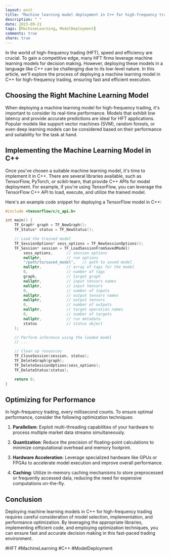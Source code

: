 ```yaml
---
layout: post
title: "Machine learning model deployment in C++ for high-frequency trading"
description: " "
date: 2023-09-21
tags: [MachineLearning, ModelDeployment]
comments: true
share: true
---
```


In the world of high-frequency trading (HFT), speed and efficiency are crucial. To gain a competitive edge, many HFT firms leverage machine learning models for decision making. However, deploying these models in a language like C++ can be challenging due to its low-level nature. In this article, we'll explore the process of deploying a machine learning model in C++ for high-frequency trading, ensuring fast and efficient execution.

## Choosing the Right Machine Learning Model

When deploying a machine learning model for high-frequency trading, it's important to consider its real-time performance. Models that exhibit low latency and provide accurate predictions are ideal for HFT applications. Popular models like support vector machines (SVM), random forests, or even deep learning models can be considered based on their performance and suitability for the task at hand.

## Implementing the Machine Learning Model in C++

Once you've chosen a suitable machine learning model, it's time to implement it in C++. There are several libraries available, such as TensorFlow, PyTorch, or scikit-learn, that provide C++ APIs for model deployment. For example, if you're using TensorFlow, you can leverage the TensorFlow C++ API to load, execute, and utilize the trained model.

Here's an example code snippet for deploying a TensorFlow model in C++:

```cpp
#include <tensorflow/c/c_api.h>

int main() {
    TF_Graph* graph = TF_NewGraph();
    TF_Status* status = TF_NewStatus();

    // Load the trained model
    TF_SessionOptions* sess_options = TF_NewSessionOptions();
    TF_Session* session = TF_LoadSessionFromSavedModel(
        sess_options,      // session options
        nullptr,           // run options
        "/path/to/saved_model",   // path to saved model
        nullptr,           // array of tags for the model
        0,                 // number of tags
        graph,             // target graph
        nullptr,           // input tensors names
        nullptr,           // input tensors
        0,                 // number of inputs
        nullptr,           // output tensors names
        nullptr,           // output tensors
        0,                 // number of outputs
        nullptr,           // target operation names
        0,                 // number of targets
        nullptr,           // run metadata
        status             // status object
    );

    // Perform inference using the loaded model
    // ...

    // Clean up resources
    TF_CloseSession(session, status);
    TF_DeleteGraph(graph);
    TF_DeleteSessionOptions(sess_options);
    TF_DeleteStatus(status);

    return 0;
}
```

## Optimizing for Performance

In high-frequency trading, every millisecond counts. To ensure optimal performance, consider the following optimization techniques:

1. **Parallelism**: Exploit multi-threading capabilities of your hardware to process multiple market data streams simultaneously.

2. **Quantization**: Reduce the precision of floating-point calculations to minimize computational overhead and memory footprint.

3. **Hardware Acceleration**: Leverage specialized hardware like GPUs or FPGAs to accelerate model execution and improve overall performance.

4. **Caching**: Utilize in-memory caching mechanisms to store preprocessed or frequently accessed data, reducing the need for expensive computations on-the-fly.

## Conclusion

Deploying machine learning models in C++ for high-frequency trading requires careful consideration of model selection, implementation, and performance optimization. By leveraging the appropriate libraries, implementing efficient code, and employing optimization techniques, you can ensure fast and accurate decision making in this fast-paced trading environment. 

#HFT #MachineLearning #C++ #ModelDeployment